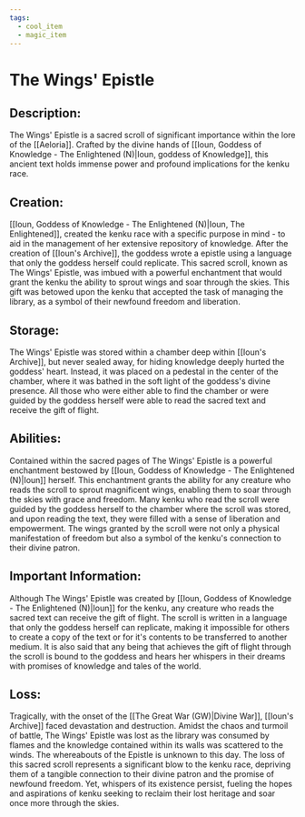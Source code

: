 ```yaml
---
tags:
  - cool_item
  - magic_item
---
```

# The Wings' Epistle

## Description:
The Wings' Epistle is a sacred scroll of significant importance within the lore of the [[Aeloria]]. Crafted by the divine hands of [[Ioun, Goddess of Knowledge - The Enlightened (N)|Ioun, goddess of Knowledge]], this ancient text holds immense power and profound implications for the kenku race.

## Creation:
[[Ioun, Goddess of Knowledge - The Enlightened (N)|Ioun, The Enlightened]], created the kenku race with a specific purpose in mind - to aid in the management of her extensive repository of knowledge. After the creation of [[Ioun's Archive]], the goddess wrote a epistle using a language that only the goddess herself could replicate. This sacred scroll, known as The Wings' Epistle, was imbued with a powerful enchantment that would grant the kenku the ability to sprout wings and soar through the skies. This gift was betowed upon the kenku that accepted the task of managing the library, as a symbol of their newfound freedom and liberation.

## Storage:
The Wings' Epistle was stored within a chamber deep within [[Ioun's Archive]], but never sealed away, for hiding knowledge deeply hurted the goddess' heart. Instead, it was placed on a pedestal in the center of the chamber, where it was bathed in the soft light of the goddess's divine presence. All those who were either able to find the chamber or were guided by the goddess herself were able to read the sacred text and receive the gift of flight. 

## Abilities:
Contained within the sacred pages of The Wings' Epistle is a powerful enchantment bestowed by [[Ioun, Goddess of Knowledge - The Enlightened (N)|Ioun]] herself. This enchantment grants the ability for any creature who reads the scroll to sprout magnificent wings, enabling them to soar through the skies with grace and freedom. Many kenku who read the scroll were guided by the goddess herself to the chamber where the scroll was stored, and upon reading the text, they were filled with a sense of liberation and empowerment. The wings granted by the scroll were not only a physical manifestation of freedom but also a symbol of the kenku's connection to their divine patron.

## Important Information:
Although The Wings' Epistle was created by [[Ioun, Goddess of Knowledge - The Enlightened (N)|Ioun]] for the kenku, any creature who reads the sacred text can receive the gift of flight. The scroll is written in a language that only the goddess herself can replicate, making it impossible for others to create a copy of the text or for it's contents to be transferred to another medium. It is also said that any being that achieves the gift of flight through the scroll is bound to the goddess and hears her whispers in their dreams with promises of knowledge and tales of the world.

## Loss:
Tragically, with the onset of the [[The Great War (GW)|Divine War]], [[Ioun's Archive]] faced devastation and destruction. Amidst the chaos and turmoil of battle, The Wings' Epistle was lost as the library was consumed by flames and the knowledge contained within its walls was scattered to the winds. The whereabouts of the Epistle is unknown to this day. The loss of this sacred scroll represents a significant blow to the kenku race, depriving them of a tangible connection to their divine patron and the promise of newfound freedom. Yet, whispers of its existence persist, fueling the hopes and aspirations of kenku seeking to reclaim their lost heritage and soar once more through the skies.